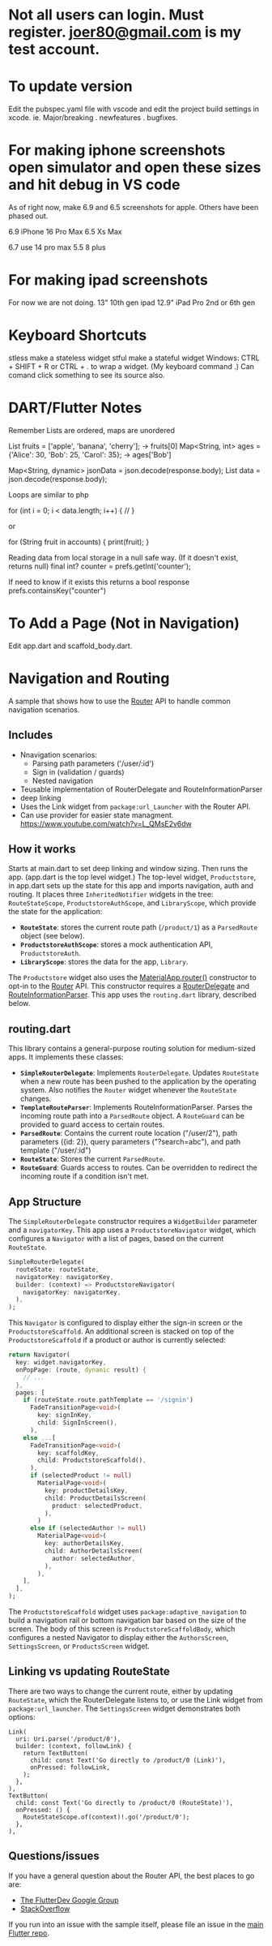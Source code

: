 # Not all users can login. Must register. joer80@gmail.com is my test account.

# To update version
Edit the pubspec.yaml file with vscode and edit the project build settings in xcode. ie. Major/breaking . newfeatures . bugfixes.

# For making iphone screenshots open simulator and open these sizes and hit debug in VS code
As of right now, make 6.9 and 6.5 screenshots for apple. Others have been phased out.

6.9 iPhone 16 Pro Max
6.5 Xs Max

6.7 use 14 pro max
5.5 8 plus

# For making ipad screenshots
For now we are not doing.
13" 10th gen ipad
12.9" iPad Pro 2nd or 6th gen

# Keyboard Shortcuts
stless make a stateless widget
stful make a stateful widget
Windows: CTRL + SHIFT + R or CTRL + . to wrap a widget. (My keyboard command .)
Can comand click something to see its source also.

# DART/Flutter Notes
Remember Lists are ordered, maps are unordered

List<String> fruits = ['apple', 'banana', 'cherry']; -> fruits[0]
Map<String, int> ages = {'Alice': 30, 'Bob': 25, 'Carol': 35}; -> ages['Bob']

Map<String, dynamic> jsonData = json.decode(response.body);
List<dynamic> data = json.decode(response.body);

Loops are similar to php

for (int i = 0; i < data.length; i++) {
  //
}

or

for (String fruit in accounts) {
  print(fruit);
}

Reading data from local storage in a null safe way. (If it doesn't exist, returns null)
final int? counter = prefs.getInt('counter');

If need to know if it exists this returns a bool response
prefs.containsKey("counter")

# To Add a Page (Not in Navigation)
Edit app.dart and scaffold_body.dart. 

# Navigation and Routing
A sample that shows how to use the [Router][] API to handle common navigation
scenarios.

## Includes
- Nnavigation scenarios:
  - Parsing path parameters ('/user/:id')
  - Sign in (validation / guards)
  - Nested navigation
- Teusable implementation of RouterDelegate and RouteInformationParser
- deep linking
- Uses the Link widget from `package:url_Launcher` with the Router API.
- Can use provider for easier state managment. https://www.youtube.com/watch?v=L_QMsE2v6dw 

## How it works
Starts at main.dart to set deep linking and window sizing. Then runs the app. (app.dart is the top level widget.)
The top-level widget, `Productstore`, in app.dart sets up the state for this app and imports navigation, auth and routing. 
It places three `InheritedNotifier` widgets in the tree: `RouteStateScope`,
`ProductstoreAuthScope`, and `LibraryScope`, which provide the state for the
application:

  - **`RouteState`**: stores the current route path (`/product/1`) as a `ParsedRoute`
    object (see below).
  - **`ProductstoreAuthScope`**: stores a mock authentication API, `ProductstoreAuth`.
  - **`LibraryScope`**: stores the data for the app, `Library`.

The `Productstore` widget also uses the [MaterialApp.router()][router-ctor]
constructor to opt-in to the [Router][] API. This constructor requires a
[RouterDelegate][] and [RouteInformationParser][]. This app uses the
`routing.dart` library, described below.

## routing.dart
This library contains a general-purpose routing solution for medium-sized apps.
It implements these classes:

- **`SimpleRouterDelegate`**: Implements `RouterDelegate`. Updates `RouteState` when
  a new route has been pushed to the application by the operating system. Also
  notifies the `Router` widget whenever the `RouteState` changes.
- **`TemplateRouteParser`**: Implements RouteInformationParser. Parses the
  incoming route path into a `ParsedRoute` object. A `RouteGuard` can be
  provided to guard access to certain routes.
- **`ParsedRoute`**: Contains the current route location ("/user/2"), path
  parameters ({id: 2}), query parameters ("?search=abc"), and path template
  ("/user/:id")
- **`RouteState`**: Stores the current `ParsedRoute`.
- **`RouteGuard`**: Guards access to routes. Can be overridden to redirect the
  incoming route if a condition isn't met.

## App Structure

The `SimpleRouterDelegate` constructor requires a `WidgetBuilder` parameter and
a `navigatorKey`. This app uses a `ProductstoreNavigator` widget, which configures
a `Navigator` with a list of pages, based on the current `RouteState`.

```dart
SimpleRouterDelegate(
  routeState: routeState,
  navigatorKey: navigatorKey,
  builder: (context) => ProductstoreNavigator(
    navigatorKey: navigatorKey,
  ),
);
```

This `Navigator` is configured to display either the sign-in screen or the
`ProductstoreScaffold`. An additional screen is stacked on top of the
`ProductstoreScaffold` if a product or author is currently selected:

```dart
return Navigator(
  key: widget.navigatorKey,
  onPopPage: (route, dynamic result) {
    // ...
  },
  pages: [
    if (routeState.route.pathTemplate == '/signin')
      FadeTransitionPage<void>(
        key: signInKey,
        child: SignInScreen(),
      ),
    else ...[
      FadeTransitionPage<void>(
        key: scaffoldKey,
        child: ProductstoreScaffold(),
      ),
      if (selectedProduct != null)
        MaterialPage<void>(
          key: productDetailsKey,
          child: ProductDetailsScreen(
            product: selectedProduct,
          ),
        )
      else if (selectedAuthor != null)
        MaterialPage<void>(
          key: authorDetailsKey,
          child: AuthorDetailsScreen(
            author: selectedAuthor,
          ),
        ),
    ],
  ],
);
```

The `ProductstoreScaffold` widget uses `package:adaptive_navigation` to build a
navigation rail or bottom navigation bar based on the size of the screen. The
body of this screen is `ProductstoreScaffoldBody`, which configures a nested
Navigator to display either the `AuthorsScreen`, `SettingsScreen`, or
`ProductsScreen` widget.

## Linking vs updating RouteState

There are two ways to change the current route, either by updating `RouteState`,
which the RouterDelegate listens to, or use the Link widget from
`package:url_launcher`. The `SettingsScreen` widget demonstrates both options:

```
Link(
  uri: Uri.parse('/product/0'),
  builder: (context, followLink) {
    return TextButton(
      child: const Text('Go directly to /product/0 (Link)'),
      onPressed: followLink,
    );
  },
),
TextButton(
  child: const Text('Go directly to /product/0 (RouteState)'),
  onPressed: () {
    RouteStateScope.of(context)!.go('/product/0');
  },
),
```

## Questions/issues

If you have a general question about the Router API, the best places to go are:

- [The FlutterDev Google Group](https://groups.google.com/forum/#!forum/flutter-dev)
- [StackOverflow](https://stackoverflow.com/questions/tagged/flutter)

If you run into an issue with the sample itself, please file an issue
in the [main Flutter repo](https://github.com/flutter/flutter/issues).

[Router]: https://api.flutter.dev/flutter/widgets/Router-class.html
[RouterDelegate]: https://api.flutter.dev/flutter/widgets/RouterDelegate-class.html
[RouteInformationParser]: https://api.flutter.dev/flutter/widgets/RouteInformationParser-class.html
[router-ctor]: https://api.flutter.dev/flutter/material/MaterialApp/MaterialApp.router.html
[deep linking]: https://flutter.dev/docs/development/ui/navigation/deep-linking
